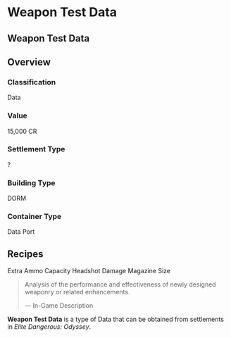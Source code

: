 # Weapon Test Data
## Weapon Test Data

## Overview

### Classification

Data

### Value

15,000 CR

### Settlement Type

?

### Building Type

DORM

### Container Type

Data Port

## Recipes

Extra Ammo Capacity
Headshot Damage
Magazine Size

> 
> 
> Analysis of the performance and effectiveness of newly designed weaponry or related enhancements.
> 
> 
> — In-Game Description
> 

**Weapon Test Data** is a type of Data that can be obtained from settlements in *Elite Dangerous: Odyssey*.